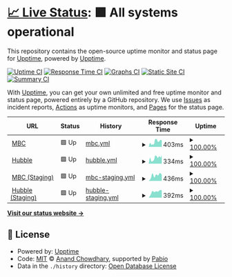 # [📈 Live Status](https://merchantsbonding.com): <!--live status--> **🟩 All systems operational**

This repository contains the open-source uptime monitor and status page for [Upptime](https://upptime.js.org), powered by [Upptime](https://github.com/upptime/upptime).

[![Uptime CI](https://github.com/MerchantsBonding/upptime/workflows/Uptime%20CI/badge.svg)](https://github.com/MerchantsBonding/upptime/actions?query=workflow%3A%22Uptime+CI%22)
[![Response Time CI](https://github.com/MerchantsBonding/upptime/workflows/Response%20Time%20CI/badge.svg)](https://github.com/MerchantsBonding/upptime/actions?query=workflow%3A%22Response+Time+CI%22)
[![Graphs CI](https://github.com/MerchantsBonding/upptime/workflows/Graphs%20CI/badge.svg)](https://github.com/MerchantsBonding/upptime/actions?query=workflow%3A%22Graphs+CI%22)
[![Static Site CI](https://github.com/MerchantsBonding/upptime/workflows/Static%20Site%20CI/badge.svg)](https://github.com/MerchantsBonding/upptime/actions?query=workflow%3A%22Static+Site+CI%22)
[![Summary CI](https://github.com/MerchantsBonding/upptime/workflows/Summary%20CI/badge.svg)](https://github.com/MerchantsBonding/upptime/actions?query=workflow%3A%22Summary+CI%22)

With [Upptime](https://upptime.js.org), you can get your own unlimited and free uptime monitor and status page, powered entirely by a GitHub repository. We use [Issues](https://github.com/upptime/upptime/issues) as incident reports, [Actions](https://github.com/MerchantsBonding/upptime/actions) as uptime monitors, and [Pages](https://merchantsbonding.com) for the status page.

<!--start: status pages-->
<!-- This summary is generated by Upptime (https://github.com/upptime/upptime) -->
<!-- Do not edit this manually, your changes will be overwritten -->
<!-- prettier-ignore -->
| URL | Status | History | Response Time | Uptime |
| --- | ------ | ------- | ------------- | ------ |
| <img alt="" src="https://icons.duckduckgo.com/ip3/secure2.merchantsbonding.com.ico" height="13"> [MBC](https://secure2.merchantsbonding.com/up) | 🟩 Up | [mbc.yml](https://github.com/MerchantsBonding/upptime/commits/HEAD/history/mbc.yml) | <details><summary><img alt="Response time graph" src="./graphs/mbc/response-time-week.png" height="20"> 403ms</summary><br><a href="https://MerchantsBonding.github.io/upptime/history/mbc"><img alt="Response time 403" src="https://img.shields.io/endpoint?url=https%3A%2F%2Fraw.githubusercontent.com%2FMerchantsBonding%2Fupptime%2FHEAD%2Fapi%2Fmbc%2Fresponse-time.json"></a><br><a href="https://MerchantsBonding.github.io/upptime/history/mbc"><img alt="24-hour response time 472" src="https://img.shields.io/endpoint?url=https%3A%2F%2Fraw.githubusercontent.com%2FMerchantsBonding%2Fupptime%2FHEAD%2Fapi%2Fmbc%2Fresponse-time-day.json"></a><br><a href="https://MerchantsBonding.github.io/upptime/history/mbc"><img alt="7-day response time 403" src="https://img.shields.io/endpoint?url=https%3A%2F%2Fraw.githubusercontent.com%2FMerchantsBonding%2Fupptime%2FHEAD%2Fapi%2Fmbc%2Fresponse-time-week.json"></a><br><a href="https://MerchantsBonding.github.io/upptime/history/mbc"><img alt="30-day response time 403" src="https://img.shields.io/endpoint?url=https%3A%2F%2Fraw.githubusercontent.com%2FMerchantsBonding%2Fupptime%2FHEAD%2Fapi%2Fmbc%2Fresponse-time-month.json"></a><br><a href="https://MerchantsBonding.github.io/upptime/history/mbc"><img alt="1-year response time 403" src="https://img.shields.io/endpoint?url=https%3A%2F%2Fraw.githubusercontent.com%2FMerchantsBonding%2Fupptime%2FHEAD%2Fapi%2Fmbc%2Fresponse-time-year.json"></a></details> | <details><summary><a href="https://MerchantsBonding.github.io/upptime/history/mbc">100.00%</a></summary><a href="https://MerchantsBonding.github.io/upptime/history/mbc"><img alt="All-time uptime 100.00%" src="https://img.shields.io/endpoint?url=https%3A%2F%2Fraw.githubusercontent.com%2FMerchantsBonding%2Fupptime%2FHEAD%2Fapi%2Fmbc%2Fuptime.json"></a><br><a href="https://MerchantsBonding.github.io/upptime/history/mbc"><img alt="24-hour uptime 100.00%" src="https://img.shields.io/endpoint?url=https%3A%2F%2Fraw.githubusercontent.com%2FMerchantsBonding%2Fupptime%2FHEAD%2Fapi%2Fmbc%2Fuptime-day.json"></a><br><a href="https://MerchantsBonding.github.io/upptime/history/mbc"><img alt="7-day uptime 100.00%" src="https://img.shields.io/endpoint?url=https%3A%2F%2Fraw.githubusercontent.com%2FMerchantsBonding%2Fupptime%2FHEAD%2Fapi%2Fmbc%2Fuptime-week.json"></a><br><a href="https://MerchantsBonding.github.io/upptime/history/mbc"><img alt="30-day uptime 100.00%" src="https://img.shields.io/endpoint?url=https%3A%2F%2Fraw.githubusercontent.com%2FMerchantsBonding%2Fupptime%2FHEAD%2Fapi%2Fmbc%2Fuptime-month.json"></a><br><a href="https://MerchantsBonding.github.io/upptime/history/mbc"><img alt="1-year uptime 100.00%" src="https://img.shields.io/endpoint?url=https%3A%2F%2Fraw.githubusercontent.com%2FMerchantsBonding%2Fupptime%2FHEAD%2Fapi%2Fmbc%2Fuptime-year.json"></a></details>
| <img alt="" src="https://icons.duckduckgo.com/ip3/hub.merchantsbonding.com.ico" height="13"> [Hubble](https://hub.merchantsbonding.com/up) | 🟩 Up | [hubble.yml](https://github.com/MerchantsBonding/upptime/commits/HEAD/history/hubble.yml) | <details><summary><img alt="Response time graph" src="./graphs/hubble/response-time-week.png" height="20"> 334ms</summary><br><a href="https://MerchantsBonding.github.io/upptime/history/hubble"><img alt="Response time 334" src="https://img.shields.io/endpoint?url=https%3A%2F%2Fraw.githubusercontent.com%2FMerchantsBonding%2Fupptime%2FHEAD%2Fapi%2Fhubble%2Fresponse-time.json"></a><br><a href="https://MerchantsBonding.github.io/upptime/history/hubble"><img alt="24-hour response time 387" src="https://img.shields.io/endpoint?url=https%3A%2F%2Fraw.githubusercontent.com%2FMerchantsBonding%2Fupptime%2FHEAD%2Fapi%2Fhubble%2Fresponse-time-day.json"></a><br><a href="https://MerchantsBonding.github.io/upptime/history/hubble"><img alt="7-day response time 334" src="https://img.shields.io/endpoint?url=https%3A%2F%2Fraw.githubusercontent.com%2FMerchantsBonding%2Fupptime%2FHEAD%2Fapi%2Fhubble%2Fresponse-time-week.json"></a><br><a href="https://MerchantsBonding.github.io/upptime/history/hubble"><img alt="30-day response time 334" src="https://img.shields.io/endpoint?url=https%3A%2F%2Fraw.githubusercontent.com%2FMerchantsBonding%2Fupptime%2FHEAD%2Fapi%2Fhubble%2Fresponse-time-month.json"></a><br><a href="https://MerchantsBonding.github.io/upptime/history/hubble"><img alt="1-year response time 334" src="https://img.shields.io/endpoint?url=https%3A%2F%2Fraw.githubusercontent.com%2FMerchantsBonding%2Fupptime%2FHEAD%2Fapi%2Fhubble%2Fresponse-time-year.json"></a></details> | <details><summary><a href="https://MerchantsBonding.github.io/upptime/history/hubble">100.00%</a></summary><a href="https://MerchantsBonding.github.io/upptime/history/hubble"><img alt="All-time uptime 100.00%" src="https://img.shields.io/endpoint?url=https%3A%2F%2Fraw.githubusercontent.com%2FMerchantsBonding%2Fupptime%2FHEAD%2Fapi%2Fhubble%2Fuptime.json"></a><br><a href="https://MerchantsBonding.github.io/upptime/history/hubble"><img alt="24-hour uptime 100.00%" src="https://img.shields.io/endpoint?url=https%3A%2F%2Fraw.githubusercontent.com%2FMerchantsBonding%2Fupptime%2FHEAD%2Fapi%2Fhubble%2Fuptime-day.json"></a><br><a href="https://MerchantsBonding.github.io/upptime/history/hubble"><img alt="7-day uptime 100.00%" src="https://img.shields.io/endpoint?url=https%3A%2F%2Fraw.githubusercontent.com%2FMerchantsBonding%2Fupptime%2FHEAD%2Fapi%2Fhubble%2Fuptime-week.json"></a><br><a href="https://MerchantsBonding.github.io/upptime/history/hubble"><img alt="30-day uptime 100.00%" src="https://img.shields.io/endpoint?url=https%3A%2F%2Fraw.githubusercontent.com%2FMerchantsBonding%2Fupptime%2FHEAD%2Fapi%2Fhubble%2Fuptime-month.json"></a><br><a href="https://MerchantsBonding.github.io/upptime/history/hubble"><img alt="1-year uptime 100.00%" src="https://img.shields.io/endpoint?url=https%3A%2F%2Fraw.githubusercontent.com%2FMerchantsBonding%2Fupptime%2FHEAD%2Fapi%2Fhubble%2Fuptime-year.json"></a></details>
| <img alt="" src="https://icons.duckduckgo.com/ip3/secure2.mbctestweb.com.ico" height="13"> [MBC (Staging)](https://secure2.mbctestweb.com/up) | 🟩 Up | [mbc-staging.yml](https://github.com/MerchantsBonding/upptime/commits/HEAD/history/mbc-staging.yml) | <details><summary><img alt="Response time graph" src="./graphs/mbc-staging/response-time-week.png" height="20"> 436ms</summary><br><a href="https://MerchantsBonding.github.io/upptime/history/mbc-staging"><img alt="Response time 436" src="https://img.shields.io/endpoint?url=https%3A%2F%2Fraw.githubusercontent.com%2FMerchantsBonding%2Fupptime%2FHEAD%2Fapi%2Fmbc-staging%2Fresponse-time.json"></a><br><a href="https://MerchantsBonding.github.io/upptime/history/mbc-staging"><img alt="24-hour response time 436" src="https://img.shields.io/endpoint?url=https%3A%2F%2Fraw.githubusercontent.com%2FMerchantsBonding%2Fupptime%2FHEAD%2Fapi%2Fmbc-staging%2Fresponse-time-day.json"></a><br><a href="https://MerchantsBonding.github.io/upptime/history/mbc-staging"><img alt="7-day response time 436" src="https://img.shields.io/endpoint?url=https%3A%2F%2Fraw.githubusercontent.com%2FMerchantsBonding%2Fupptime%2FHEAD%2Fapi%2Fmbc-staging%2Fresponse-time-week.json"></a><br><a href="https://MerchantsBonding.github.io/upptime/history/mbc-staging"><img alt="30-day response time 436" src="https://img.shields.io/endpoint?url=https%3A%2F%2Fraw.githubusercontent.com%2FMerchantsBonding%2Fupptime%2FHEAD%2Fapi%2Fmbc-staging%2Fresponse-time-month.json"></a><br><a href="https://MerchantsBonding.github.io/upptime/history/mbc-staging"><img alt="1-year response time 436" src="https://img.shields.io/endpoint?url=https%3A%2F%2Fraw.githubusercontent.com%2FMerchantsBonding%2Fupptime%2FHEAD%2Fapi%2Fmbc-staging%2Fresponse-time-year.json"></a></details> | <details><summary><a href="https://MerchantsBonding.github.io/upptime/history/mbc-staging">100.00%</a></summary><a href="https://MerchantsBonding.github.io/upptime/history/mbc-staging"><img alt="All-time uptime 100.00%" src="https://img.shields.io/endpoint?url=https%3A%2F%2Fraw.githubusercontent.com%2FMerchantsBonding%2Fupptime%2FHEAD%2Fapi%2Fmbc-staging%2Fuptime.json"></a><br><a href="https://MerchantsBonding.github.io/upptime/history/mbc-staging"><img alt="24-hour uptime 100.00%" src="https://img.shields.io/endpoint?url=https%3A%2F%2Fraw.githubusercontent.com%2FMerchantsBonding%2Fupptime%2FHEAD%2Fapi%2Fmbc-staging%2Fuptime-day.json"></a><br><a href="https://MerchantsBonding.github.io/upptime/history/mbc-staging"><img alt="7-day uptime 100.00%" src="https://img.shields.io/endpoint?url=https%3A%2F%2Fraw.githubusercontent.com%2FMerchantsBonding%2Fupptime%2FHEAD%2Fapi%2Fmbc-staging%2Fuptime-week.json"></a><br><a href="https://MerchantsBonding.github.io/upptime/history/mbc-staging"><img alt="30-day uptime 100.00%" src="https://img.shields.io/endpoint?url=https%3A%2F%2Fraw.githubusercontent.com%2FMerchantsBonding%2Fupptime%2FHEAD%2Fapi%2Fmbc-staging%2Fuptime-month.json"></a><br><a href="https://MerchantsBonding.github.io/upptime/history/mbc-staging"><img alt="1-year uptime 100.00%" src="https://img.shields.io/endpoint?url=https%3A%2F%2Fraw.githubusercontent.com%2FMerchantsBonding%2Fupptime%2FHEAD%2Fapi%2Fmbc-staging%2Fuptime-year.json"></a></details>
| <img alt="" src="https://icons.duckduckgo.com/ip3/hub.mbctestweb.com.ico" height="13"> [Hubble (Staging)](https://hub.mbctestweb.com/up) | 🟩 Up | [hubble-staging.yml](https://github.com/MerchantsBonding/upptime/commits/HEAD/history/hubble-staging.yml) | <details><summary><img alt="Response time graph" src="./graphs/hubble-staging/response-time-week.png" height="20"> 392ms</summary><br><a href="https://MerchantsBonding.github.io/upptime/history/hubble-staging"><img alt="Response time 392" src="https://img.shields.io/endpoint?url=https%3A%2F%2Fraw.githubusercontent.com%2FMerchantsBonding%2Fupptime%2FHEAD%2Fapi%2Fhubble-staging%2Fresponse-time.json"></a><br><a href="https://MerchantsBonding.github.io/upptime/history/hubble-staging"><img alt="24-hour response time 392" src="https://img.shields.io/endpoint?url=https%3A%2F%2Fraw.githubusercontent.com%2FMerchantsBonding%2Fupptime%2FHEAD%2Fapi%2Fhubble-staging%2Fresponse-time-day.json"></a><br><a href="https://MerchantsBonding.github.io/upptime/history/hubble-staging"><img alt="7-day response time 392" src="https://img.shields.io/endpoint?url=https%3A%2F%2Fraw.githubusercontent.com%2FMerchantsBonding%2Fupptime%2FHEAD%2Fapi%2Fhubble-staging%2Fresponse-time-week.json"></a><br><a href="https://MerchantsBonding.github.io/upptime/history/hubble-staging"><img alt="30-day response time 392" src="https://img.shields.io/endpoint?url=https%3A%2F%2Fraw.githubusercontent.com%2FMerchantsBonding%2Fupptime%2FHEAD%2Fapi%2Fhubble-staging%2Fresponse-time-month.json"></a><br><a href="https://MerchantsBonding.github.io/upptime/history/hubble-staging"><img alt="1-year response time 392" src="https://img.shields.io/endpoint?url=https%3A%2F%2Fraw.githubusercontent.com%2FMerchantsBonding%2Fupptime%2FHEAD%2Fapi%2Fhubble-staging%2Fresponse-time-year.json"></a></details> | <details><summary><a href="https://MerchantsBonding.github.io/upptime/history/hubble-staging">100.00%</a></summary><a href="https://MerchantsBonding.github.io/upptime/history/hubble-staging"><img alt="All-time uptime 100.00%" src="https://img.shields.io/endpoint?url=https%3A%2F%2Fraw.githubusercontent.com%2FMerchantsBonding%2Fupptime%2FHEAD%2Fapi%2Fhubble-staging%2Fuptime.json"></a><br><a href="https://MerchantsBonding.github.io/upptime/history/hubble-staging"><img alt="24-hour uptime 100.00%" src="https://img.shields.io/endpoint?url=https%3A%2F%2Fraw.githubusercontent.com%2FMerchantsBonding%2Fupptime%2FHEAD%2Fapi%2Fhubble-staging%2Fuptime-day.json"></a><br><a href="https://MerchantsBonding.github.io/upptime/history/hubble-staging"><img alt="7-day uptime 100.00%" src="https://img.shields.io/endpoint?url=https%3A%2F%2Fraw.githubusercontent.com%2FMerchantsBonding%2Fupptime%2FHEAD%2Fapi%2Fhubble-staging%2Fuptime-week.json"></a><br><a href="https://MerchantsBonding.github.io/upptime/history/hubble-staging"><img alt="30-day uptime 100.00%" src="https://img.shields.io/endpoint?url=https%3A%2F%2Fraw.githubusercontent.com%2FMerchantsBonding%2Fupptime%2FHEAD%2Fapi%2Fhubble-staging%2Fuptime-month.json"></a><br><a href="https://MerchantsBonding.github.io/upptime/history/hubble-staging"><img alt="1-year uptime 100.00%" src="https://img.shields.io/endpoint?url=https%3A%2F%2Fraw.githubusercontent.com%2FMerchantsBonding%2Fupptime%2FHEAD%2Fapi%2Fhubble-staging%2Fuptime-year.json"></a></details>

<!--end: status pages-->

[**Visit our status website →**](https://merchantsbonding.com)

## 📄 License

- Powered by: [Upptime](https://github.com/upptime/upptime)
- Code: [MIT](./LICENSE) © [Anand Chowdhary](https://anandchowdhary.com), supported by [Pabio](https://pabio.com)
- Data in the `./history` directory: [Open Database License](https://opendatacommons.org/licenses/odbl/1-0/)
